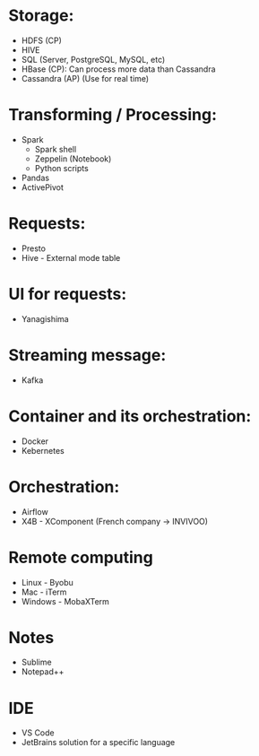 # Storage: 
- HDFS (CP)
- HIVE
- SQL (Server, PostgreSQL, MySQL, etc)
- HBase (CP): Can process more data than Cassandra
- Cassandra (AP) (Use for real time)
# Transforming / Processing:
* Spark
    - Spark shell
    - Zeppelin (Notebook)
    - Python scripts
* Pandas
* ActivePivot
# Requests: 
- Presto
- Hive - External mode table
# UI for requests: 
- Yanagishima
# Streaming message:
- Kafka
# Container and its orchestration:
- Docker 
- Kebernetes
# Orchestration:
- Airflow
- X4B - XComponent (French company -> INVIVOO)
# Remote computing
- Linux - Byobu
- Mac - iTerm
- Windows - MobaXTerm
# Notes
- Sublime
- Notepad++
# IDE
- VS Code
- JetBrains solution for a specific language


